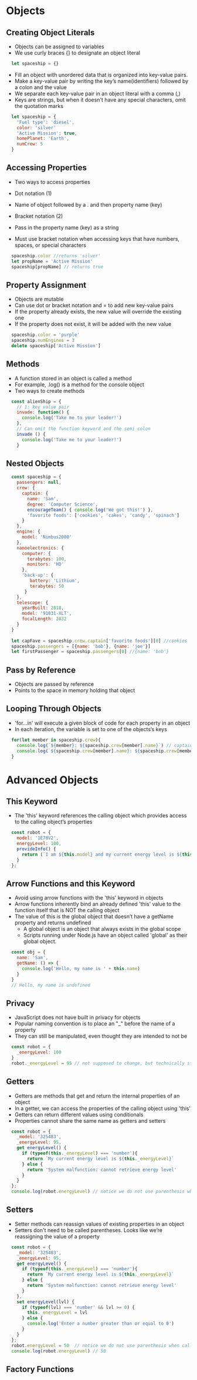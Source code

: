 # Objects

## Creating Object Literals
  - Objects can be assigned to variables
  - We use curly braces {} to designate an object literal
  ```JavaScript
    let spaceship = {}
  ```
  - Fill an object with unordered data that is organized into key-value pairs.
  - Make a key-value pair by writing the key’s name(identifiers) followed by a colon and the value
  - We separate each key-value pair in an object literal with a comma (,)
  - Keys are strings, but when it doesn't have any special characters, omit the quotation marks
  ```JavaScript
    let spaceship = {
      'Fuel type': 'diesel',
      color: 'silver'
      'Active Mission': true,
      homePlanet: 'Earth',
      numCrew: 5
    }
```

## Accessing Properties
  - Two ways to access properties
 
  - Dot notation (1)
  - Name of object followed by a . and then property name (key)
  
  - Bracket notation (2)
  - Pass in the property name (key) as a string
  - Must use bracket notation when accessing keys that have numbers, spaces, or special characters

  ```JavaScript
    spaceship.color //returns 'silver'
    let propName = 'Active Mission'
    spaceship[propName] // returns true
  ```
  
## Property Assignment
  - Objects are mutable
  - Can use dot or bracket notation and = to add new key-value pairs
  - If the property already exists, the new value will override the existing one
  - If the property does not exist, it will be added with the new value

  ```JavaScript
    spaceship.color = 'purple'
    spaceship.numEngines = 3
    delete spaceship['Active Mission']
  ```
  
## Methods
  - A function stored in an object is called a method
  - For example, .log() is a method for the console object
  - Two ways to create methods
  
  ```JavaScript
    const alienShip = {
      // 1: key value pair
      invade: function() {
        console.log('Take me to your leader!')
      },
      // Can omit the function keyword and the semi colon
      invade () {
        console.log('Take me to your leader!')
      }
  ```
  
## Nested Objects 
  ```JavaScript
    const spaceship = {
      passengers: null,
      crew: {
        captain: {
          name: 'Sam', 
          degree: 'Computer Science', 
          encourageTeam() { console.log('We got this!') },
          'favorite foods': ['cookies', 'cakes', 'candy', 'spinach']
        }
      },
      engine: {
        model: 'Nimbus2000'
      },
      nanoelectronics: {
        computer: {
          terabytes: 100,
          monitors: 'HD'
        },
        'back-up': {
           battery: 'Lithium',
           terabytes: 50
         }
      }, 
      telescope: {
        yearBuilt: 2018,
        model: '91031-XLT',
        focalLength: 2032 
      }
    }    
    
    let capFave = spaceship.crew.captain['favorite foods'][0] //cookies
    spaceship.passengers = [{name: 'bob'}, {name: 'joe'}]
    let firstPassenger = spaceship.passengers[0] //{name: 'bob'}
  ```      

## Pass by Reference
  - Objects are passed by reference 
  - Points to the space in memory holding that object       

## Looping Through Objects
  - 'for...in' will execute a given block of code for each property in an object
  - In each iteration, the variable is set to one of the objects‘s keys

  ```JavaScript
    for(let member in spaceship.crew){
      console.log(`${member}: ${spaceship.crew[member].name}`) // captain: Sam
      console.log(`${spaceship.crew[member].name}: ${spaceship.crew[member].degree}`) // Sam: Computer Science
    }
  ```

# Advanced Objects 

## This Keyword
  - The 'this' keyword references the calling object which provides access to the calling object’s properties

  ```JavaScript
    const robot = {
      model: '1E78V2',
      energyLevel: 100,
      provideInfo() {
        return (`I am ${this.model} and my current energy level is ${this.energyLevel}`)
      }
    };
  ```
    
## Arrow Functions and this Keyword
  - Avoid using arrow functions with the 'this' keyword in objects
  - Arrow functions inherently bind an already defined 'this' value to the function itself that is NOT the calling object
  - The value of this is the global object that doesn’t have a getName property and returns undefined
    - A global object is an object that always exists in the global scope
    - Scripts running under Node.js have an object called 'global' as their global object. 

  ```JavaScript
    const obj = {
      name: 'Sam',
      getName: () => {
        console.log('Hello, my name is ' + this.name)
      }
    }
    // Hello, my name is undefined
  ```

## Privacy 
  - JavaScript does not have built in privacy for objects
  - Popular naming convention is to place an "_" before the name of a property
  - They can still be manipulated, even thought they are intended to not be      
    
  ```JavaScript
    const robot = {
      _energyLevel: 100
    }
    robot._energyLevel = 95 // not supposed to change, but technically still can
  ```
  
## Getters
  - Getters are methods that get and return the internal properties of an object
  - In a getter, we can access the properties of the calling object using 'this'
  - Getters can return different values using conditionals
  - Properties cannot share the same name as getters and setters

  ```JavaScript
    const robot = {
      _model: '325483',
      _energyLevel: 95,
      get energyLevel() {
        if (typeof(this._energyLevel) === 'number'){
          return `My current energy level is ${this._energyLevel}`
        } else {
          return 'System malfunction: cannot retrieve energy level'
        }
      }
    };
    console.log(robot.energyLevel) // notice we do not use parenthesis when calling getter
  ```

## Setters
  - Setter methods can reassign values of existing properties in an object
  - Setters don't need to be called parentheses. Looks like we’re reassigning the value of a property

  ```JavaScript
    const robot = {
      _model: '325483',
      _energyLevel: 95,
      get energyLevel() {
        if (typeof(this._energyLevel) === 'number'){
          return `My current energy level is ${this._energyLevel}`
        } else {
          return 'System malfunction: cannot retrieve energy level'
        }
      },
      set energyLevel(lvl) {
        if (typeof(lvl) === 'number' && lvl >= 0) {
          this._energyLevel = lvl
        } else {
          console.log('Enter a number greater than or equal to 0')
        }
      }
    };
    robot.energyLevel = 50  // notice we do not use parenthesis when calling getter
    console.log(robot.energyLevel) // 50
  ```

## Factory Functions


    
      
